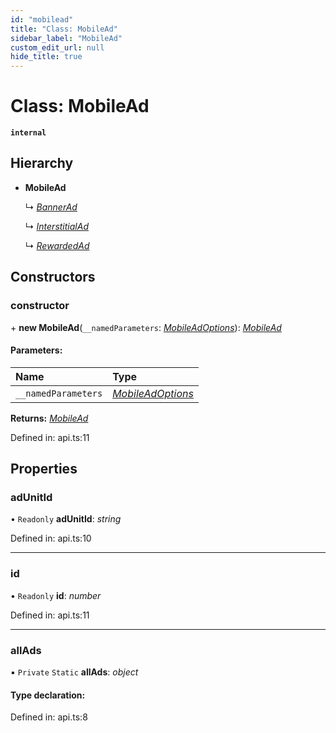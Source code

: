 ```yaml
---
id: "mobilead"
title: "Class: MobileAd"
sidebar_label: "MobileAd"
custom_edit_url: null
hide_title: true
---
```


# Class: MobileAd

**`internal`** 

## Hierarchy

* **MobileAd**

  ↳ [*BannerAd*](bannerad.md)

  ↳ [*InterstitialAd*](interstitialad.md)

  ↳ [*RewardedAd*](rewardedad.md)

## Constructors

### constructor

\+ **new MobileAd**(`__namedParameters`: [*MobileAdOptions*](../index.md#mobileadoptions)): [*MobileAd*](mobilead.md)

#### Parameters:

Name | Type |
:------ | :------ |
`__namedParameters` | [*MobileAdOptions*](../index.md#mobileadoptions) |

**Returns:** [*MobileAd*](mobilead.md)

Defined in: api.ts:11

## Properties

### adUnitId

• `Readonly` **adUnitId**: *string*

Defined in: api.ts:10

___

### id

• `Readonly` **id**: *number*

Defined in: api.ts:11

___

### allAds

▪ `Private` `Static` **allAds**: *object*

#### Type declaration:

Defined in: api.ts:8
